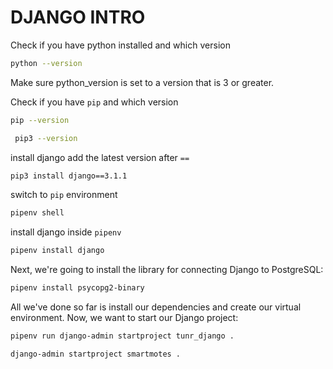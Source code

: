# DJANGO INTRO
Check if you have python installed and which version
```bash
python --version
```
Make sure python_version is set to a version that is 3 or greater.

Check if you have `pip` and which version
```bash
pip --version 
```
```bash
 pip3 --version
```
install django
add the latest version after `==`
```bash
pip3 install django==3.1.1
```
switch to `pip` environment
```bash
pipenv shell
```
install django inside `pipenv`
```bash
pipenv install django
```

Next, we're going to install the library for connecting Django to PostgreSQL:
```bash
pipenv install psycopg2-binary

```
All we've done so far is install our dependencies and create our virtual environment. Now, we want to start our Django project:

```bash
pipenv run django-admin startproject tunr_django .
```

```django-admin startproject smartmotes .```